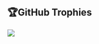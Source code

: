 ## 🏆GitHub Trophies
![](https://github-profile-trophy.vercel.app/?username=lierrmm&theme=onedark&no-frame=false&no-bg=false&margin-w=4&margin-h=4)
